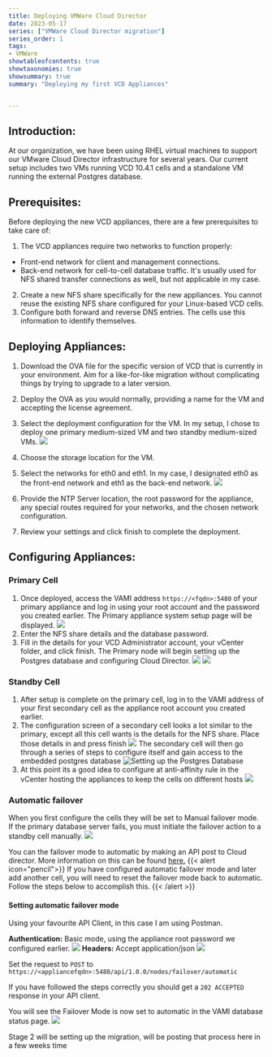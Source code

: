 ```yaml
---
title: Deploying VMWare Cloud Director
date: 2023-05-17
series: ["VMWare Cloud Director migration"]
series_order: 1
tags:
- VMWare
showtableofcontents: true
showtaxonomies: true
showsummary: true
summary: "Deploying my first VCD Appliances"


---
```



## Introduction:
At our organization, we have been using RHEL virtual machines to support our VMware Cloud Director infrastructure for several years. Our current setup includes two VMs running VCD 10.4.1 cells and a standalone VM running the external Postgres database.

## Prerequisites:
Before deploying the new VCD appliances, there are a few prerequisites to take care of:

1. The VCD appliances require two networks to function properly:
* Front-end network for client and management connections.
* Back-end network for cell-to-cell database traffic. It's usually used for NFS shared transfer connections as well, but not applicable in my case.

2. Create a new NFS share specifically for the new appliances. You cannot reuse the existing NFS share configured for your Linux-based VCD cells.
3. Configure both forward and reverse DNS entries. The cells use this information to identify themselves.

## Deploying Appliances:

1. Download the OVA file for the specific version of VCD that is currently in your environment. Aim for a like-for-like migration without complicating things by trying to upgrade to a later version.
2. Deploy the OVA as you would normally, providing a name for the VM and accepting the license agreement.
3. Select the deployment configuration for the VM. In my setup, I chose to deploy one primary medium-sized VM and two standby medium-sized VMs.
![](picture1.png)

4. Choose the storage location for the VM.
5. Select the networks for eth0 and eth1. In my case, I designated eth0 as the front-end network and eth1 as the back-end network.
![](picture2.png)

6. Provide the NTP Server location, the root password for the appliance, any special routes required for your networks, and the chosen network configuration.
7. Review your settings and click finish to complete the deployment.
   
## Configuring Appliances:
### Primary Cell
1. Once deployed, access the VAMI address `https://<fqdn>:5480` of your primary appliance and log in using your root account and the password you created earlier.
The Primary appliance system setup page will be displayed.
![](picture3obs.png)
2. Enter the NFS share details and the database password.
3. Fill in the details for your VCD Administrator account, your vCenter folder, and click finish. The Primary node will begin setting up the Postgres database and configuring Cloud Director.
![](picture4obs.png)
![](picture5obs.png)

### Standby Cell
1. After setup is complete on the primary cell, log in to the VAMI address of your first secondary cell as the appliance root account you created earlier.
2. The configuration screen of a secondary cell looks a lot similar to the primary, except all this cell wants is the details for the NFS share. Place those details in and press finish
![](picture6obs.png)
The secondary cell will then go through a series of steps to configure itself and gain access to the embedded postgres database
![](picture9.png "Setting up the Postgres Database")
3. At this point its a good idea to configure at anti-affinity rule in the vCenter hosting the appliances to keep the cells on different hosts
![](picture14.png)

### Automatic failover 
When you first configure the cells they will be set to Manual failover mode. If the primary database server fails, you must initiate the failover action to a standby cell manually.
![](picture10.png)

You can the failover mode to automatic by making an API post to Cloud director. More information on this can be found [here.][1]
{{< alert icon="pencil">}}
If you have configured automatic failover mode and later add another cell, you will need to reset the failover mode back to automatic. Follow the steps below to accomplish this.
{{< /alert >}}
#### Setting automatic failover mode
Using your favourite API Client, in this case I am using Postman.

**Authentication:** Basic mode, using the appliance root password we configured earlier.
![](picture11.png)
**Headers:** Accept application/json
![](picture12.png)

Set the request to `POST` to `https://<appliancefqdn>:5480/api/1.0.0/nodes/failover/automatic`

If you have followed the steps correctly you should get a `202 ACCEPTED` response in your API client.

You will see the Failover Mode is now set to automatic in the VAMI database status page.
![](picture13.png)

Stage 2 will be setting up the migration, will be posting that process here in a few weeks time




[1]: https://docs.vmware.com/en/VMware-Cloud-Director/10.4/VMware-Cloud-Director-Install-Configure-Upgrade-Guide/GUID-5F7D3D46-237E-47E0-B2DF-7B47CC30D06E.html#GUID-5F7D3D46-237E-47E0-B2DF-7B47CC30D06E